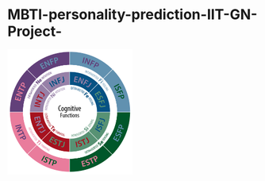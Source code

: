 # MBTI-personality-prediction-IIT-GN-Project-
<img src="https://github.com/darshan8850/MBTI-personality-prediction-IIT-GN-Project-/blob/main/CognitiveFunctions.jpg" align="center" width=50% height=50%>

